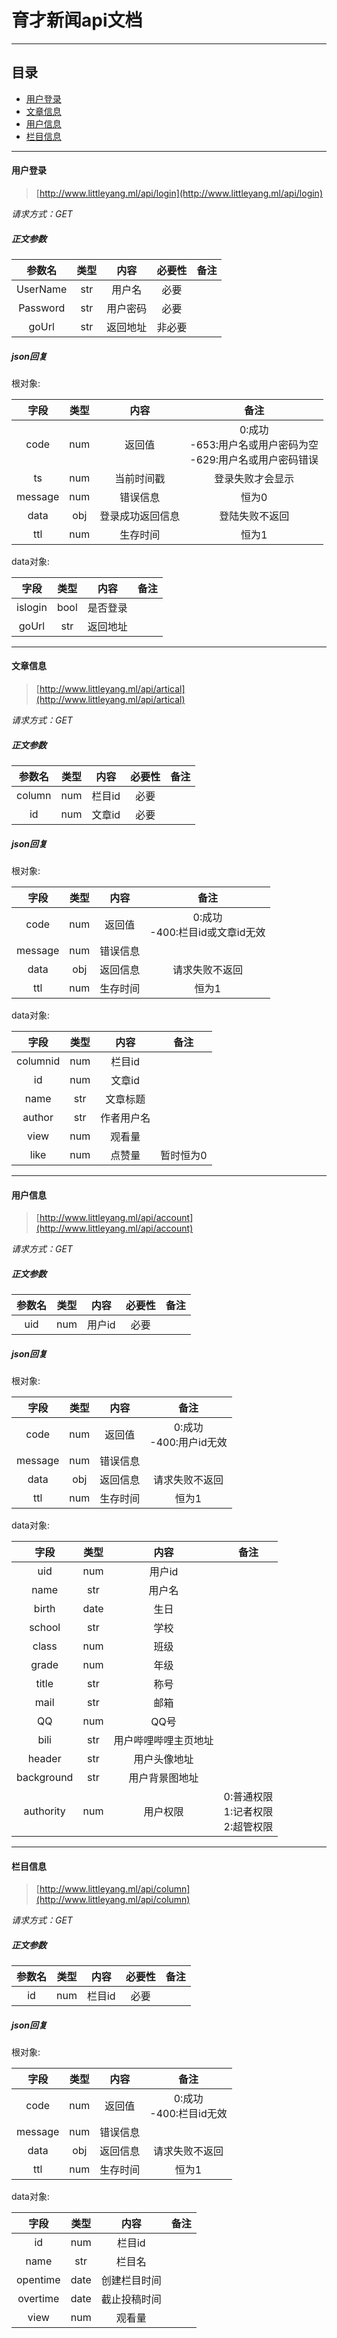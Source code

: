 

# 育才新闻api文档

------

## 目录

- [用户登录](#用户登录)
- [文章信息](#文章信息)
- [用户信息](#用户信息)
- [栏目信息](#栏目信息)

------

#### 用户登录

> [http://www.littleyang.ml/api/login](http://www.littleyang.ml/api/login)

*请求方式：GET*

##### 正文参数

|  参数名  | 类型 |   内容   | 必要性 | 备注 |
| :------: | :--: | :------: | :----: | :--: |
| UserName | str  |  用户名  |  必要  |      |
| Password | str  | 用户密码 |  必要  |      |
|  goUrl   | str  | 返回地址 | 非必要 |      |

##### json回复

根对象:

|  字段   | 类型 |       内容       |                             备注                             |
| :-----: | :--: | :--------------: | :----------------------------------------------------------: |
|  code   | num  |      返回值      | 0:成功<br>-653:用户名或用户密码为空<br>-629:用户名或用户密码错误 |
|   ts    | num  |    当前时间戳    |                       登录失败才会显示                       |
| message | num  |     错误信息     |                            恒为0                             |
|  data   | obj  | 登录成功返回信息 |                        登陆失败不返回                        |
|   ttl   | num  |     生存时间     |                            恒为1                             |

data对象:

|  字段   | 类型 |   内容   | 备注 |
| :-----: | :--: | :------: | :--: |
| islogin | bool | 是否登录 |      |
|  goUrl  | str  | 返回地址 |      |

------

#### 文章信息

> [http://www.littleyang.ml/api/artical](http://www.littleyang.ml/api/artical)

*请求方式：GET*

##### 正文参数

| 参数名 | 类型 |  内容  | 必要性 | 备注 |
| :----: | :--: | :----: | :----: | :--: |
| column | num  | 栏目id |  必要  |      |
|   id   | num  | 文章id |  必要  |      |

##### json回复

根对象:

|  字段   | 类型 |   内容   |               备注                |
| :-----: | :--: | :------: | :-------------------------------: |
|  code   | num  |  返回值  | 0:成功<br>-400:栏目id或文章id无效 |
| message | num  | 错误信息 |                                   |
|  data   | obj  | 返回信息 |          请求失败不返回           |
|   ttl   | num  | 生存时间 |               恒为1               |

data对象:

|   字段   | 类型 |    内容    |   备注    |
| :------: | :--: | :--------: | :-------: |
| columnid | num  |   栏目id   |           |
|    id    | num  |   文章id   |           |
|   name   | str  |  文章标题  |           |
|  author  | str  | 作者用户名 |           |
|   view   | num  |   观看量   |           |
|   like   | num  |   点赞量   | 暂时恒为0 |

------

#### 用户信息

> [http://www.littleyang.ml/api/account](http://www.littleyang.ml/api/account)

*请求方式：GET*

##### 正文参数

| 参数名 | 类型 |  内容  | 必要性 | 备注 |
| :----: | :--: | :----: | :----: | :--: |
|  uid   | num  | 用户id |  必要  |      |

##### json回复

根对象:

|  字段   | 类型 |   内容   |           备注            |
| :-----: | :--: | :------: | :-----------------------: |
|  code   | num  |  返回值  | 0:成功<br>-400:用户id无效 |
| message | num  | 错误信息 |                           |
|  data   | obj  | 返回信息 |      请求失败不返回       |
|   ttl   | num  | 生存时间 |           恒为1           |

data对象:

|    字段    | 类型 |         内容         |                  备注                  |
| :--------: | :--: | :------------------: | :------------------------------------: |
|    uid     | num  |        用户id        |                                        |
|    name    | str  |        用户名        |                                        |
|   birth    | date |         生日         |                                        |
|   school   | str  |         学校         |                                        |
|   class    | num  |         班级         |                                        |
|   grade    | num  |         年级         |                                        |
|   title    | str  |         称号         |                                        |
|    mail    | str  |         邮箱         |                                        |
|     QQ     | num  |         QQ号         |                                        |
|    bili    | str  | 用户哔哩哔哩主页地址 |                                        |
|   header   | str  |     用户头像地址     |                                        |
| background | str  |    用户背景图地址    |                                        |
| authority  | num  |       用户权限       | 0:普通权限<br>1:记者权限<br>2:超管权限 |

------

#### 栏目信息

> [http://www.littleyang.ml/api/column](http://www.littleyang.ml/api/column)

*请求方式：GET*

##### 正文参数

| 参数名 | 类型 |  内容  | 必要性 | 备注 |
| :----: | :--: | :----: | :----: | :--: |
|   id   | num  | 栏目id |  必要  |      |

##### json回复

根对象:

|  字段   | 类型 |   内容   |           备注            |
| :-----: | :--: | :------: | :-----------------------: |
|  code   | num  |  返回值  | 0:成功<br>-400:栏目id无效 |
| message | num  | 错误信息 |                           |
|  data   | obj  | 返回信息 |      请求失败不返回       |
|   ttl   | num  | 生存时间 |           恒为1           |

data对象:

|   字段   | 类型 |     内容     | 备注 |
| :------: | :--: | :----------: | :--: |
|    id    | num  |    栏目id    |      |
|   name   | str  |    栏目名    |      |
| opentime | date | 创建栏目时间 |      |
| overtime | date | 截止投稿时间 |      |
|   view   | num  |    观看量    |      |
